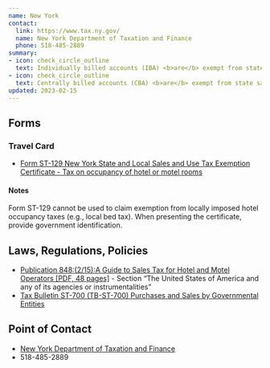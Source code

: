 ```yaml
---
name: New York
contact:
  link: https://www.tax.ny.gov/
  name: New York Department of Taxation and Finance
  phone: 518-485-2889
summary:
- icon: check_circle_outline
  text: Individually billed accounts (IBA) <b>are</b> exempt from state sales tax.
- icon: check_circle_outline
  text: Centrally billed accounts (CBA) <b>are</b> exempt from state sales tax.
updated: 2023-02-15
---
```


## Forms

### Travel Card

* [Form ST-129 New York State and Local Sales and Use Tax Exemption Certificate - Tax on occupancy of hotel or motel rooms](https://www.tax.ny.gov/forms/sales_tax_exemption_documents.htm)

#### Notes

Form ST-129 cannot be used to claim exemption from locally imposed hotel occupancy taxes (e.g., local bed tax). When presenting the certificate, provide government identification.

## Laws, Regulations, Policies

* [Publication 848:(2/15):A Guide to Sales Tax for Hotel and Motel Operators [PDF, 48 pages]](https://www.tax.ny.gov/pdf/publications/sales/pub848.pdf) - Section “The United States of America and any of its agencies or instrumentalities”
* [Tax Bulletin ST-700 (TB-ST-700) Purchases and Sales by Governmental Entities](https://www.tax.ny.gov/pubs_and_bulls/tg_bulletins/st/purchases_and_sales_by_governmental_entities.htm)

## Point of Contact
- [New York Department of Taxation and Finance](https://www.tax.ny.gov/)
- 518-485-2889